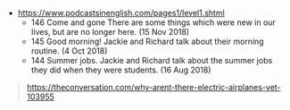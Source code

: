 - https://www.podcastsinenglish.com/pages1/level1.shtml
    + 146 Come and gone There are some things which were new in our lives, but are no longer here. (15 Nov 2018)
    + 145 Good morning! Jackie and Richard talk about their morning routine. (4 Oct 2018)
    + 144 Summer jobs. Jackie and Richard talk about the summer jobs they did when they were students. (16 Aug 2018)
    
> https://theconversation.com/why-arent-there-electric-airplanes-yet-103955
